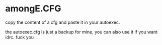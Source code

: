 # amongE.CFG

copy the content of a cfg and paste it in your autoexec.

the autoexec.cfg is just a backup for mine, you can also use it if you want idrc. fuck you
